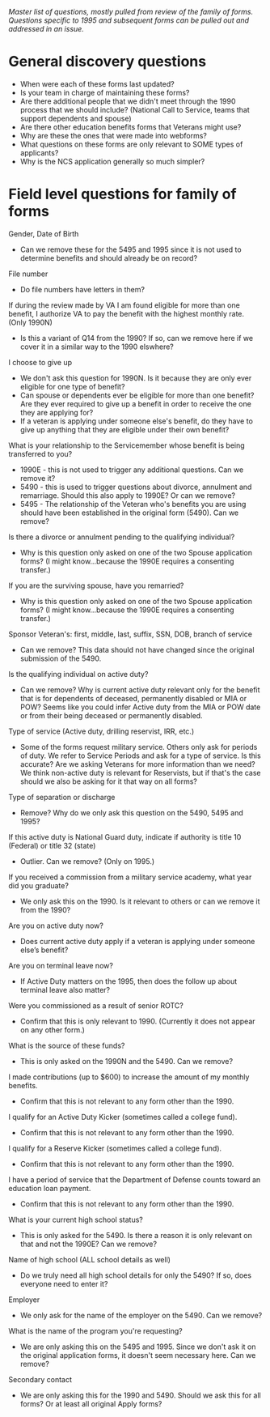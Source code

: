 _Master list of questions, mostly pulled from review of the family of forms. Questions specific to 1995 and subsequent forms can be pulled out and addressed in an issue._

# General discovery questions

- When were each of these forms last updated?
- Is your team in charge of maintaining these forms?
- Are there additional people that we didn't meet through the 1990 process that we should include? (National Call to Service, teams that support dependents and spouse)
- Are there other education benefits forms that Veterans might use?
- Why are these the ones that were made into webforms?
- What questions on these forms are only relevant to SOME types of applicants?
- Why is the NCS application generally so much simpler?


# Field level questions for family of forms

Gender, Date of Birth

- Can we remove these for the 5495 and 1995 since it is not used to determine benefits and should already be on record?

File number

- Do file numbers have letters in them?

If during the review made by VA I am found eligible for more than one benefit, I authorize VA to pay the benefit with the highest monthly rate. (Only 1990N)

- Is this a variant of Q14 from the 1990? If so, can we remove here if we cover it in a similar way to the 1990 elswhere?

I choose to give up

- We don't ask this question for 1990N. Is it because they are only ever eligible for one type of benefit?
- Can spouse or dependents ever be eligible for more than one benefit? Are they ever required to give up a benefit in order to receive the one they are applying for?
- If a veteran is applying under someone else's benefit, do they have to give up anything that they are eligible under their own benefit?

What is your relationship to the Servicemember whose benefit is being transferred to you?

- 1990E - this is not used to trigger any additional questions. Can we remove it?
- 5490 - this is used to trigger questions about divorce, annulment and remarriage. Should this also apply to 1990E? Or can we remove?
- 5495 - The relationship of the Veteran who's benefits you are using should have been established in the original form (5490). Can we remove?

Is there a divorce or annulment pending to the qualifying individual?

- Why is this question only asked on one of the two Spouse application forms? (I might know…because the 1990E requires a consenting transfer.)

If you are the surviving spouse, have you remarried?

- Why is this question only asked on one of the two Spouse application forms? (I might know…because the 1990E requires a consenting transfer.)

Sponsor Veteran's: first, middle, last, suffix, SSN, DOB, branch of service

- Can we remove? This data should not have changed since the original submission of the 5490.

Is the qualifying individual on active duty?

- Can we remove? Why is current active duty relevant only for the benefit that is for dependents of deceased, permanently disabled or MIA or POW? Seems like you could infer Active duty from the MIA or POW date or from their being deceased or permanently disabled.

Type of service (Active duty, drilling reservist, IRR, etc.)

- Some of the forms request military service. Others only ask for periods of duty. We refer to Service Periods and ask for a type of service. Is this accurate? Are we asking Veterans for more information than we need?
  We think non-active duty is relevant for Reservists, but if that's the case should we also be asking for it that way on all forms?

Type of separation or discharge

- Remove? Why do we only ask this question on the 5490, 5495 and 1995?

If this active duty is National Guard duty, indicate if authority is title 10 (Federal) or title 32 (state)

- Outlier. Can we remove? (Only on 1995.)

If you received a commission from a military service academy, what year did you graduate?

- We only ask this on the 1990. Is it relevant to others or can we remove it from the 1990?

Are you on active duty now?

- Does current active duty apply if a veteran is applying under someone else’s benefit?

Are you on terminal leave now?

- If Active Duty matters on the 1995, then does the follow up about terminal leave also matter?

Were you commissioned as a result of senior ROTC?

- Confirm that this is only relevant to 1990. (Currently it does not appear on any other form.)

What is the source of these funds?

- This is only asked on the 1990N and the 5490. Can we remove?

I made contributions (up to $600) to increase the amount of my monthly benefits.

- Confirm that this is not relevant to any form other than the 1990.

I qualify for an Active Duty Kicker (sometimes called a college fund).

- Confirm that this is not relevant to any form other than the 1990.

I qualify for a Reserve Kicker (sometimes called a college fund).

- Confirm that this is not relevant to any form other than the 1990.

I have a period of service that the Department of Defense counts toward an education loan payment.

- Confirm that this is not relevant to any form other than the 1990.

What is your current high school status?

- This is only asked for the 5490. Is there a reason it is only relevant on that and not the 1990E? Can we remove?

Name of high school (ALL school details as well)

- Do we truly need all high school details for only the 5490? If so, does everyone need to enter it?

Employer

- We only ask for the name of the employer on the 5490. Can we remove?

What is the name of the program you're requesting?

- We are only asking this on the 5495 and 1995. Since we don't ask it on the original application forms, it doesn't seem necessary here. Can we remove?

Secondary contact

- We are only asking this for the 1990 and 5490. Should we ask this for all forms? Or at least all original Apply forms?
